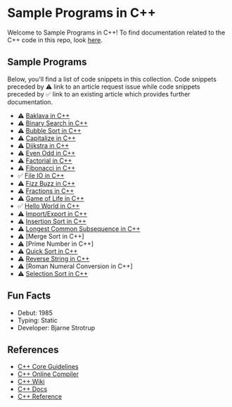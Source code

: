 # Sample Programs in C++

Welcome to Sample Programs in C++! To find documentation related to the C++ code in this 
repo, look [here][trc-c-plus-plus-docs].

## Sample Programs

Below, you'll find a list of code snippets in this collection.
Code snippets preceded by :warning: link to an article request 
issue while code snippets preceded by :white_check_mark: link
to an existing article which provides further documentation.

- :warning: [Baklava in C++][baklava-article-issue]
- :warning: [Binary Search in C++][binary-search-article-issue]
- :warning: [Bubble Sort in C++][bubble-sort-article-issue]
- :warning: [Capitalize in C++][capitalize-article-issue]
- :warning: [Dijkstra in C++][dijkstra-article-issue]
- :warning: [Even Odd in C++][even-odd-article-issue]
- :warning: [Factorial in C++][factorial-article-issue]
- :warning: [Fibonacci in C++][fibonacci-article-issue]
- :white_check_mark: [File IO in C++][file-io-article]
- :warning: [Fizz Buzz in C++][fizz-buzz-article-issue]
- :warning: [Fractions in C++][fractions-article]
- :warning: [Game of Life in C++][game-of-life-article-issue]
- :white_check_mark: [Hello World in C++][hello-world-article]
- :warning: [Import/Export in C++][import-export-article-issue]
- :warning: [Insertion Sort in C++][insertion-sort-article]
- :warning: [Longest Common Subsequence in C++][lcs-article-issue]
- :warning: [Merge Sort in C++]
- :warning: [Prime Number in C++]
- :warning: [Quick Sort in C++](https://github.com/TheRenegadeCoder/sample-programs/issues/1848)
- :warning: [Reverse String in C++][reverse-string-article-issue]
- :warning: [Roman Numeral Conversion in C++]
- :warning: [Selection Sort in C++](https://github.com/TheRenegadeCoder/sample-programs/issues/1683)

## Fun Facts

- Debut: 1985
- Typing: Static
- Developer: Bjarne Strotrup

## References

- [C++ Core Guidelines][c-plus-plus-guidelines]
- [C++ Online Compiler][c-plus-plus-online-editor]
- [C++ Wiki][c-plus-plus-wiki]
- [C++ Docs][c-plus-plus-docs]
- [C++ Reference][c-plus-plus-reference]

[c-plus-plus-guidelines]: http://isocpp.github.io/CppCoreGuidelines/CppCoreGuidelines
[c-plus-plus-online-editor]: http://cpp.sh/
[c-plus-plus-wiki]: https://en.wikipedia.org/wiki/C%2B%2B
[c-plus-plus-docs]: http://www.cplusplus.com/
[c-plus-plus-reference]: https://en.cppreference.com/w/
[trc-c-plus-plus-docs]: https://sample-programs.therenegadecoder.com/languages/c-plus-plus/

[file-io-article]: https://therenegadecoder.com/code/file-io-in-c-plus-plus/
[fractions-article]: https://sample-programs.therenegadecoder.com/projects/fractions/c-plus-plus/
[hello-world-article]: https://therenegadecoder.com/code/hello-world-in-c-plus-plus/
[insertion-sort-article]: https://sample-programs.therenegadecoder.com/projects/insertion-sort/c-plus-plus/

[baklava-article-issue]: https://github.com/TheRenegadeCoder/sample-programs-website/issues/405
[binary-search-article-issue]: https://github.com/TheRenegadeCoder/sample-programs-website/issues/407
[bubble-sort-article-issue]: https://github.com/TheRenegadeCoder/sample-programs-website/issues/406
[capitalize-article-issue]: https://github.com/TheRenegadeCoder/sample-programs-website/issues/408
[dijkstra-article-issue]: https://github.com/TheRenegadeCoder/sample-programs-website/issues/409
[even-odd-article-issue]: https://github.com/TheRenegadeCoder/sample-programs-website/issues/410
[factorial-article-issue]: https://github.com/TheRenegadeCoder/sample-programs-website/issues/411
[fibonacci-article-issue]: https://github.com/TheRenegadeCoder/sample-programs-website/issues/172
[fizz-buzz-article-issue]: https://github.com/TheRenegadeCoder/sample-programs-website/issues/412
[game-of-life-article-issue]: https://github.com/TheRenegadeCoder/sample-programs-website/issues/413
[import-export-article-issue]: https://github.com/TheRenegadeCoder/sample-programs-website/issues/396
[lcs-article-issue]: https://github.com/TheRenegadeCoder/sample-programs-website/issues/414
[reverse-string-article-issue]: https://github.com/TheRenegadeCoder/sample-programs/issues/419

[quick-sort-issue]: https://github.com/TheRenegadeCoder/sample-programs/issues/1848
[selection-sort-issue]: https://github.com/TheRenegadeCoder/sample-programs/issues/1683
